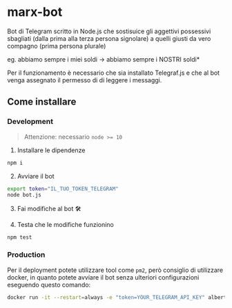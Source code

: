 # marx-bot
Bot di Telegram scritto in Node.js che sostisuice gli aggettivi possessivi sbagliati (dalla prima alla terza persona signolare) a quelli giusti da vero compagno (prima persona plurale)

eg. abbiamo sempre i miei soldi -> abbiamo sempre i NOSTRI soldi*

Per il funzionamento è necessario che sia installato Telegraf.js e che al bot venga assegnato il permesso di di leggere i messaggi.


## Come installare
### Development
> Attenzione: necessario `node >= 10`

1. Installare le dipendenze
```bash
npm i
```

2. Avviare il bot
```bash
export token="IL_TUO_TOKEN_TELEGRAM"
node bot.js
```

3. Fai modifiche al bot 🛠

4. Testa che le modifiche funzionino
```
npm test
```


### Production
Per il deployment potete utilizzare tool come `pm2`, però consiglio di utilizzare docker, in quanto potete avviare il bot senza ulteriori configurazioni eseguendo questo comando:
```bash
docker run -it --restart=always -e "token=YOUR_TELEGRAM_API_KEY" albertoxamin/marx-bot:latest
```
